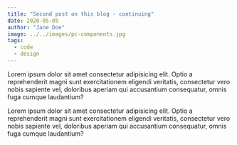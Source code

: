 ```yaml
---
title: "Second post on this blog - continuing"
date: 2020-05-05
author: "Jane Doe"
image: ../../images/pc-components.jpg
tags:
  - code
  - design
---
```


Lorem ipsum dolor sit amet consectetur adipisicing elit. Optio a reprehenderit magni sunt exercitationem eligendi veritatis, consectetur vero nobis sapiente vel, doloribus aperiam qui accusantium consequatur, omnis fuga cumque laudantium?

Lorem ipsum dolor sit amet consectetur adipisicing elit. Optio a reprehenderit magni sunt exercitationem eligendi veritatis, consectetur vero nobis sapiente vel, doloribus aperiam qui accusantium consequatur, omnis fuga cumque laudantium?
